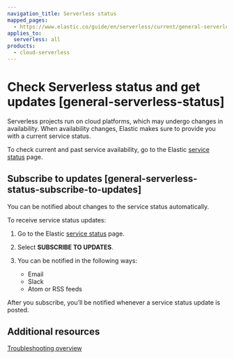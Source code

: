 ```yaml
---
navigation_title: Serverless status
mapped_pages:
  - https://www.elastic.co/guide/en/serverless/current/general-serverless-status.html
applies_to:
  serverless: all
products:
  - cloud-serverless
---
```


# Check Serverless status and get updates [general-serverless-status]

Serverless projects run on cloud platforms, which may undergo changes in availability. When availability changes, Elastic makes sure to provide you with a current service status.

To check current and past service availability, go to the Elastic [service status](https://status.elastic.co/?section=serverless) page.


## Subscribe to updates [general-serverless-status-subscribe-to-updates]

You can be notified about changes to the service status automatically.

To receive service status updates:

1. Go to the Elastic [service status](https://status.elastic.co/?section=serverless) page.
2. Select **SUBSCRIBE TO UPDATES**.
3. You can be notified in the following ways:

    * Email
    * Slack
    * Atom or RSS feeds


After you subscribe, you’ll be notified whenever a service status update is posted.


## Additional resources
[Troubleshooting overview](/troubleshoot/index.md)